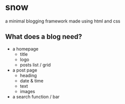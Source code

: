 # snow
a minimal blogging framework made using html and css

## What does a blog need?

- a homepage
    - title
    - logo
    - posts list / grid
- a post page
    - heading
    - date & time
    - text
    - images
- a search function / bar